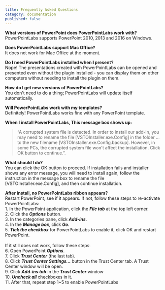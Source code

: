 ```yaml
---
title: Frequently Asked Questions
category: documentation
published: false
---
```


**What versions of PowerPoint does PowerPointLabs work with?**
<br />PowerPointLabs supports PowerPoint 2010, 2013 and 2016 on Windows.

**Does PowerPointLabs support Mac Office?**
<br />It does not work for Mac Office at the moment.

**Do I need PowerPointLabs installed when I present?**
<br />Nope! The presentations created with PowerPointLabs can be opened and presented even without the plugin installed - you can display them on other computers without needing to install the plugin on them.

**How do I get new versions of PowerPointLabs?**
<br />You don't need to do a thing; PowerPointLabs will update itself automatically. 

**Will PowerPointLabs work with my templates?**
<br />Definitely! PowerPointLabs works fine with any PowerPoint template.

**When I install PowerPointLabs, This message box shows up:**
> “A corrupted system file is detected. 
> In order to install our add-in, you may need to rename the file [VSTOInstaller.exe.Config] in the folder ... to the new filename [VSTOInstaller.exe.Config.backup]. 
> However, in some PCs, the corrupted system file won't affect the installation. 
> Click OK button to continue.”.

**What should I do?**
<br />You can click the OK button to proceed. If installation fails and installer shows any error message, you will need to install again, follow the instruction in the message box to rename the file [VSTOInstaller.exe.Config], and then continue installation.

**After install, no PowerPointLabs ribbon appears?**
<br />Restart PowerPoint, see if it appears. If not, follow these steps to re-activate PowerPointLabs:
<br />1. In the PowerPoint application, click the **_File tab_** at the top left corner.
<br />2. Click the **_Options_** button.
<br />3. In the categories pane, click **_Add-ins_**.
<br />4. In the **_Manage box_**, click **_Go_**.
<br />5. **_Tick the checkbox_** for PowerPointLabs to enable it, click OK and restart PowerPoint.
<br /><br />If it still does not work, follow these steps:
<br />6. Open PowerPoint **_Options_**.
<br />7. Click **_Trust Center_** (the last tab).
<br />8. Click **_Trust Center Settings..._** button in the Trust Center tab. A Trust Center window will be open.
<br />9. Click **_Add-ins tab_** in the **_Trust Center_** window
<br />10. **_Uncheck all_** checkboxes in it.
<br />11. After that, repeat step 1~5 to enable PowerPointLabs